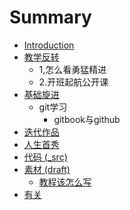 # Summary

* [Introduction](README.md)
* [教学反转](0MOOC/README.md)
   * 1,怎么看勇猛精进
   * 2.开班起航公开课
* [基础旋进](1sTry/README.md)
   * git学习
       * gitbook与github
* [迭代作品](2nDev/README.md)
* [人生首秀](3rDemo/README.md)
* [代码 (_src)](_src/README.md)
* [素材 (draft)](draft/README.md)
   * [教程该怎么写](draft/how2tutorial.md)
* [有关](ABOUT.md)

